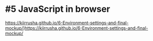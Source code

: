 <h1>#5 JavaScript in browser </h1>

https://kiirrusha.github.io/6-Environment-settings-and-final-mockup/)https://kiirrusha.github.io/6-Environment-settings-and-final-mockup/

